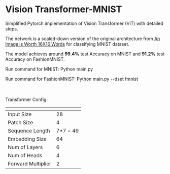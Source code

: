 # Vision Transformer-MNIST
Simplified Pytorch implementation of Vision Transformer (ViT) with detailed steps.

The network is a scaled-down version of the original architecture from [An Image is Worth 16X16 Words](https://arxiv.org/pdf/2010.11929.pdf) for classifying MNIST dataset.

The model achieves around **99.4%** test Accuracy on MNIST and **91.2%** test Accuracy on FashionMNIST.

Run command for MNIST:
Python main.py

Run command for FashionMNIST:
Python main.py --dset fmnist

<br><br>
Transformer Config:

 | <!-- -->    | <!-- -->    |
--- | --- | 
Input Size | 28 |
Patch Size | 4 | 
Sequence Length | 7*7 = 49 |
Embedding Size | 64 | 
Num of Layers | 6 | 
Num of Heads | 4 | 
Forward Multiplier | 2 | 
